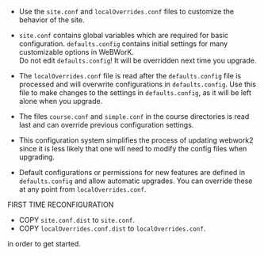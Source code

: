 * Use the `site.conf` and `localOverrides.conf` files to customize
the behavior of the site.  

* `site.conf` contains global variables which are required for basic configuration.
`defaults.config` contains initial settings for many customizable options in WeBWorK.  
Do not edit `defaults.config`!  It will be overridden next time you upgrade.

* The `localOverrides.conf` file is read after the `defaults.config` file is processed 
and will overwrite configurations in `defaults.config`.  Use this file 
to make changes to the settings in `defaults.config`, as it will be left alone when you upgrade.

* The files `course.conf` and `simple.conf` in the course directories is read last and can override
previous configuration settings.


* This configuration system  simplifies the process of updating webwork2 since it is less likely that one will need to modify the config files when upgrading.  
* Default configurations or permissions for 
new features are defined in `defaults.config` and allow automatic upgrades.  You can override these 
at any point from `localOverrides.conf`.

FIRST TIME RECONFIGURATION

* COPY `site.conf.dist` to `site.conf`.
* COPY `localOverrides.conf.dist` to `localOverrides.conf`.

in order to get started. 




